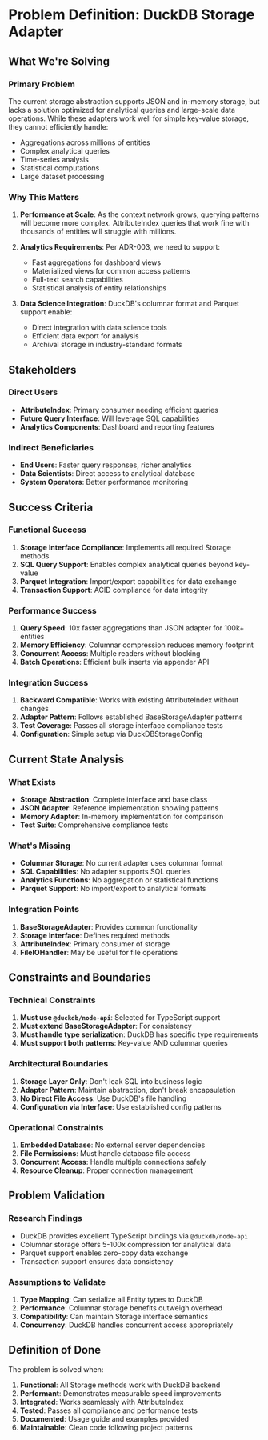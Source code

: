 # Problem Definition: DuckDB Storage Adapter

## What We're Solving

### Primary Problem
The current storage abstraction supports JSON and in-memory storage, but lacks a solution optimized for analytical queries and large-scale data operations. While these adapters work well for simple key-value storage, they cannot efficiently handle:
- Aggregations across millions of entities
- Complex analytical queries
- Time-series analysis
- Statistical computations
- Large dataset processing

### Why This Matters

1. **Performance at Scale**: As the context network grows, querying patterns will become more complex. AttributeIndex queries that work fine with thousands of entities will struggle with millions.

2. **Analytics Requirements**: Per ADR-003, we need to support:
   - Fast aggregations for dashboard views
   - Materialized views for common access patterns
   - Full-text search capabilities
   - Statistical analysis of entity relationships

3. **Data Science Integration**: DuckDB's columnar format and Parquet support enable:
   - Direct integration with data science tools
   - Efficient data export for analysis
   - Archival storage in industry-standard formats

## Stakeholders

### Direct Users
- **AttributeIndex**: Primary consumer needing efficient queries
- **Future Query Interface**: Will leverage SQL capabilities
- **Analytics Components**: Dashboard and reporting features

### Indirect Beneficiaries
- **End Users**: Faster query responses, richer analytics
- **Data Scientists**: Direct access to analytical database
- **System Operators**: Better performance monitoring

## Success Criteria

### Functional Success
1. **Storage Interface Compliance**: Implements all required Storage<T> methods
2. **SQL Query Support**: Enables complex analytical queries beyond key-value
3. **Parquet Integration**: Import/export capabilities for data exchange
4. **Transaction Support**: ACID compliance for data integrity

### Performance Success
1. **Query Speed**: 10x faster aggregations than JSON adapter for 100k+ entities
2. **Memory Efficiency**: Columnar compression reduces memory footprint
3. **Concurrent Access**: Multiple readers without blocking
4. **Batch Operations**: Efficient bulk inserts via appender API

### Integration Success
1. **Backward Compatible**: Works with existing AttributeIndex without changes
2. **Adapter Pattern**: Follows established BaseStorageAdapter patterns
3. **Test Coverage**: Passes all storage interface compliance tests
4. **Configuration**: Simple setup via DuckDBStorageConfig

## Current State Analysis

### What Exists
- **Storage Abstraction**: Complete interface and base class
- **JSON Adapter**: Reference implementation showing patterns
- **Memory Adapter**: In-memory implementation for comparison
- **Test Suite**: Comprehensive compliance tests

### What's Missing
- **Columnar Storage**: No current adapter uses columnar format
- **SQL Capabilities**: No adapter supports SQL queries
- **Analytics Functions**: No aggregation or statistical functions
- **Parquet Support**: No import/export to analytical formats

### Integration Points
1. **BaseStorageAdapter**: Provides common functionality
2. **Storage Interface**: Defines required methods
3. **AttributeIndex**: Primary consumer of storage
4. **FileIOHandler**: May be useful for file operations

## Constraints and Boundaries

### Technical Constraints
1. **Must use `@duckdb/node-api`**: Selected for TypeScript support
2. **Must extend BaseStorageAdapter**: For consistency
3. **Must handle type serialization**: DuckDB has specific type requirements
4. **Must support both patterns**: Key-value AND columnar queries

### Architectural Boundaries
1. **Storage Layer Only**: Don't leak SQL into business logic
2. **Adapter Pattern**: Maintain abstraction, don't break encapsulation
3. **No Direct File Access**: Use DuckDB's file handling
4. **Configuration via Interface**: Use established config patterns

### Operational Constraints
1. **Embedded Database**: No external server dependencies
2. **File Permissions**: Must handle database file access
3. **Concurrent Access**: Handle multiple connections safely
4. **Resource Cleanup**: Proper connection management

## Problem Validation

### Research Findings
- DuckDB provides excellent TypeScript bindings via `@duckdb/node-api`
- Columnar storage offers 5-100x compression for analytical data
- Parquet support enables zero-copy data exchange
- Transaction support ensures data consistency

### Assumptions to Validate
1. **Type Mapping**: Can serialize all Entity types to DuckDB
2. **Performance**: Columnar storage benefits outweigh overhead
3. **Compatibility**: Can maintain Storage<T> interface semantics
4. **Concurrency**: DuckDB handles concurrent access appropriately

## Definition of Done

The problem is solved when:
1. **Functional**: All Storage<T> methods work with DuckDB backend
2. **Performant**: Demonstrates measurable speed improvements
3. **Integrated**: Works seamlessly with AttributeIndex
4. **Tested**: Passes all compliance and performance tests
5. **Documented**: Usage guide and examples provided
6. **Maintainable**: Clean code following project patterns
